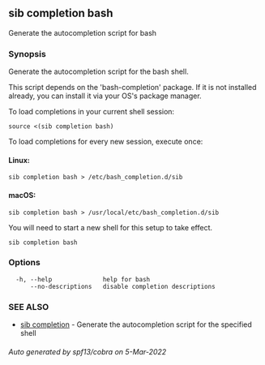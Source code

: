 ## sib completion bash

Generate the autocompletion script for bash

### Synopsis

Generate the autocompletion script for the bash shell.

This script depends on the 'bash-completion' package.
If it is not installed already, you can install it via your OS's package manager.

To load completions in your current shell session:

	source <(sib completion bash)

To load completions for every new session, execute once:

#### Linux:

	sib completion bash > /etc/bash_completion.d/sib

#### macOS:

	sib completion bash > /usr/local/etc/bash_completion.d/sib

You will need to start a new shell for this setup to take effect.


```
sib completion bash
```

### Options

```
  -h, --help              help for bash
      --no-descriptions   disable completion descriptions
```

### SEE ALSO

* [sib completion](sib_completion.md)	 - Generate the autocompletion script for the specified shell

###### Auto generated by spf13/cobra on 5-Mar-2022
